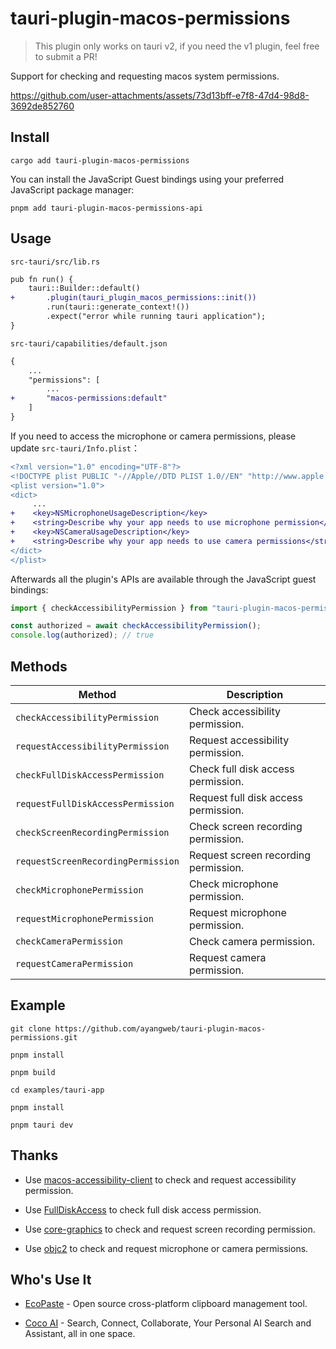 # tauri-plugin-macos-permissions

> This plugin only works on tauri v2, if you need the v1 plugin, feel free to submit a PR!

Support for checking and requesting macos system permissions.

https://github.com/user-attachments/assets/73d13bff-e7f8-47d4-98d8-3692de852760

## Install

```shell
cargo add tauri-plugin-macos-permissions
```

You can install the JavaScript Guest bindings using your preferred JavaScript package manager:

```shell
pnpm add tauri-plugin-macos-permissions-api
```

## Usage

`src-tauri/src/lib.rs`

```diff
pub fn run() {
    tauri::Builder::default()
+       .plugin(tauri_plugin_macos_permissions::init())
        .run(tauri::generate_context!())
        .expect("error while running tauri application");
}
```

`src-tauri/capabilities/default.json`

```diff
{
    ...
    "permissions": [
        ...
+       "macos-permissions:default"
    ]
}
```

If you need to access the microphone or camera permissions, please update `src-tauri/Info.plist`：

```diff
<?xml version="1.0" encoding="UTF-8"?>
<!DOCTYPE plist PUBLIC "-//Apple//DTD PLIST 1.0//EN" "http://www.apple.com/DTDs/PropertyList-1.0.dtd">
<plist version="1.0">
<dict>
     ...
+    <key>NSMicrophoneUsageDescription</key>
+    <string>Describe why your app needs to use microphone permission</string>
+    <key>NSCameraUsageDescription</key>
+    <string>Describe why your app needs to use camera permissions</string>
</dict>
</plist>
```

Afterwards all the plugin's APIs are available through the JavaScript guest bindings:

```ts
import { checkAccessibilityPermission } from "tauri-plugin-macos-permissions-api";

const authorized = await checkAccessibilityPermission();
console.log(authorized); // true
```

## Methods

| Method                             | Description                          |
| ---------------------------------- | ------------------------------------ |
| `checkAccessibilityPermission`     | Check accessibility permission.      |
| `requestAccessibilityPermission`   | Request accessibility permission.    |
| `checkFullDiskAccessPermission`    | Check full disk access permission.   |
| `requestFullDiskAccessPermission`  | Request full disk access permission. |
| `checkScreenRecordingPermission`   | Check screen recording permission.   |
| `requestScreenRecordingPermission` | Request screen recording permission. |
| `checkMicrophonePermission`        | Check microphone permission.         |
| `requestMicrophonePermission`      | Request microphone permission.       |
| `checkCameraPermission`            | Check camera permission.             |
| `requestCameraPermission`          | Request camera permission.           |

## Example

```shell
git clone https://github.com/ayangweb/tauri-plugin-macos-permissions.git
```

```shell
pnpm install

pnpm build

cd examples/tauri-app

pnpm install

pnpm tauri dev
```

## Thanks

- Use [macos-accessibility-client](https://github.com/next-slide-please/macos-accessibility-client) to check and request accessibility permission.

- Use [FullDiskAccess](https://github.com/inket/FullDiskAccess/blob/846e04ea2b84fce843f47d7e7f3421189221829c/Sources/FullDiskAccess/FullDiskAccess.swift#L46) to check full disk access permission.

- Use [core-graphics](https://crates.io/crates/core-graphics) to check and request screen recording permission.

- Use [objc2](https://github.com/madsmtm/objc2) to check and request microphone or camera permissions.

## Who's Use It

- [EcoPaste](https://github.com/EcoPasteHub/EcoPaste) - Open source cross-platform clipboard management tool.

- [Coco AI](https://github.com/infinilabs/coco-app) - Search, Connect, Collaborate, Your Personal AI Search and Assistant, all in one space.
